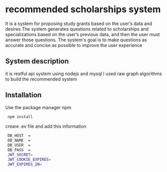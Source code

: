 # recommended scholarships system

It is a system for proposing study grants based on the user’s data and desires
The system generates questions related to scholarships and specializations based on the user’s previous data, and then the user must answer those questions.
The system's goal is to make questions as accurate and concise as possible to improve the user experience


## System description

it is restful api system using nodejs and mysql 
I used raw graph algorithms to build the recommended system

## Installation

Use the package manager npm  

```bash
 npm install
```
creare .ev file and  add this information

```bash
 DB_HOST  = 
 DB_NAME  = 
 DB_USER  = 
 DB_PASS  = 
 JWT_SECRET=
 JWT_COOKIE_EXPIRES=
 JWT_EXPIRES_IN= 
```